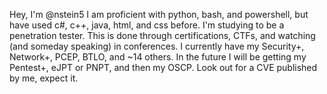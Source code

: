 Hey, I'm @nstein5
I am proficient with python, bash, and powershell, but have used c#, c++, java, html, and css before.
I'm studying to be a penetration tester. This is done through certifications, CTFs, and watching (and someday speaking) in conferences.
I currently have my Security+, Network+, PCEP, BTLO, and ~14 others.
In the future I will be getting my Pentest+, eJPT or PNPT, and then my OSCP.
Look out for a CVE published by me, expect it. 
